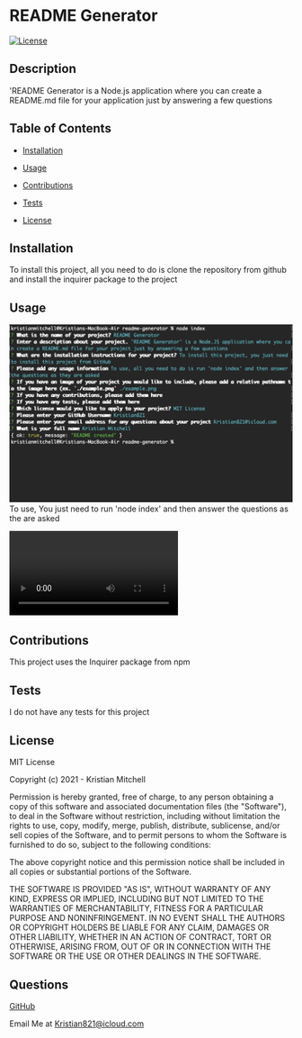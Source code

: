 
  # README Generator
  [![License](https://img.shields.io/badge/License-MIT-red)](https://opensource.org/licenses/MIT)

  ## Description

  'README Generator is a Node.js application where you can create a README.md file for your application just by answering a few questions

  ## Table of Contents

  * [Installation](#installation)

  * [Usage](#usage)

  * [Contributions](#contributions)

  * [Tests](#tests)

  * [License](#license)

  ## Installation
  To install this project, all you need to do is clone the repository from github and install the inquirer package to the project

  ## Usage

  ![README Generator](./example.png)
  To use, You just need to run 'node index' and then answer the questions as the are asked

  ![You can view a video here](./exampleVideo.mp4)
  
  ## Contributions

  
  This project uses the Inquirer package from npm
   

  ## Tests

  
  I do not have any tests for this project

  

  ## License

  MIT License

Copyright (c) 2021 - Kristian Mitchell

Permission is hereby granted, free of charge, to any person obtaining a copy
of this software and associated documentation files (the "Software"), to deal
in the Software without restriction, including without limitation the rights
to use, copy, modify, merge, publish, distribute, sublicense, and/or sell
copies of the Software, and to permit persons to whom the Software is
furnished to do so, subject to the following conditions:

The above copyright notice and this permission notice shall be included in all
copies or substantial portions of the Software.

THE SOFTWARE IS PROVIDED "AS IS", WITHOUT WARRANTY OF ANY KIND, EXPRESS OR
IMPLIED, INCLUDING BUT NOT LIMITED TO THE WARRANTIES OF MERCHANTABILITY,
FITNESS FOR A PARTICULAR PURPOSE AND NONINFRINGEMENT. IN NO EVENT SHALL THE
AUTHORS OR COPYRIGHT HOLDERS BE LIABLE FOR ANY CLAIM, DAMAGES OR OTHER
LIABILITY, WHETHER IN AN ACTION OF CONTRACT, TORT OR OTHERWISE, ARISING FROM,
OUT OF OR IN CONNECTION WITH THE SOFTWARE OR THE USE OR OTHER DEALINGS IN THE
SOFTWARE.

  ## Questions

  [GitHub](https://github.com/Kristian821/)

  Email Me at Kristian821@icloud.com
